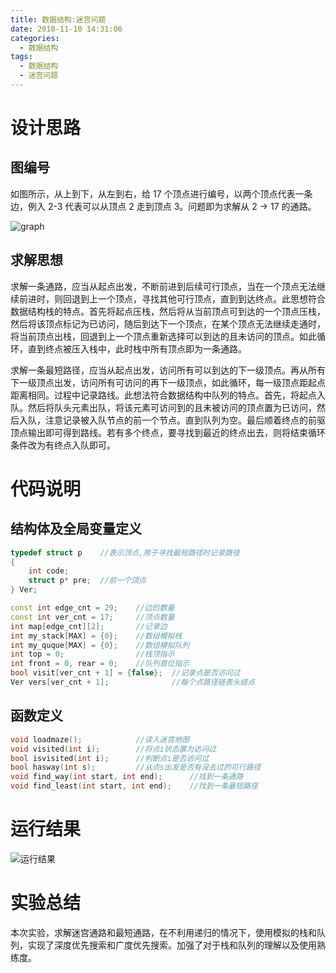 ```yaml
---
title: 数据结构:迷宫问题
date: 2018-11-10 14:31:06
categories:
  - 数据结构
tags:
  - 数据结构
  - 迷宫问题
---
```


# 设计思路

## 图编号

如图所示，从上到下，从左到右，给 17 个顶点进行编号，以两个顶点代表一条边，例入 2-3 代表可以从顶点 2 走到顶点 3。问题即为求解从 2 -> 17 的通路。

<!-- more -->

![graph](maze-graph.png)

## 求解思想

求解一条通路，应当从起点出发，不断前进到后续可行顶点，当在一个顶点无法继续前进时，则回退到上一个顶点，寻找其他可行顶点，直到到达终点。此思想符合数据结构栈的特点。首先将起点压栈，然后将从当前顶点可到达的一个顶点压栈，然后将该顶点标记为已访问，随后到达下一个顶点，在某个顶点无法继续走通时，将当前顶点出栈，回退到上一个顶点重新选择可以到达的且未访问的顶点。如此循环，直到终点被压入栈中，此时栈中所有顶点即为一条通路。

求解一条最短路径，应当从起点出发，访问所有可以到达的下一级顶点。再从所有下一级顶点出发，访问所有可访问的再下一级顶点，如此循环，每一级顶点距起点距离相同。过程中记录路线。此想法符合数据结构中队列的特点。首先，将起点入队。然后将队头元素出队，将该元素可访问到的且未被访问的顶点置为已访问，然后入队，注意记录被入队节点的前一个节点。直到队列为空。最后顺着终点的前驱顶点输出即可得到路线。若有多个终点，要寻找到最近的终点出去，则将结束循环条件改为有终点入队即可。

# 代码说明

## 结构体及全局变量定义

```cpp
typedef struct p    //表示顶点,用于寻找最短路径时记录路径
{
    int code;
    struct p* pre;  //前一个顶点
} Ver;

const int edge_cnt = 29;    //边的数量
const int ver_cnt = 17;     //顶点数量
int map[edge_cnt][2];       //记录边
int my_stack[MAX] = {0};    //数组模拟栈
int my_quque[MAX] = {0};    //数组模拟队列
int top = 0;                //栈顶指示
int front = 0, rear = 0;    //队列首位指示
bool visit[ver_cnt + 1] = {false};  //记录点是否访问过
Ver vers[ver_cnt + 1];              //每个点路径链表头结点
```

## 函数定义

```cpp
void loadmaze();            //读入迷宫地图
void visited(int i);        //将点i状态置为访问过
bool isvisited(int i);      //判断点i是否访问过
bool hasway(int s);         //从点s出发是否有没去过的可行路径
void find_way(int start, int end);      //找到一条通路
void find_least(int start, int end);    //找到一条最短路径
```

# 运行结果

![运行结果](ret.png)

# 实验总结

本次实验，求解迷宫通路和最短通路，在不利用递归的情况下，使用模拟的栈和队列，实现了深度优先搜索和广度优先搜索。加强了对于栈和队列的理解以及使用熟练度。

